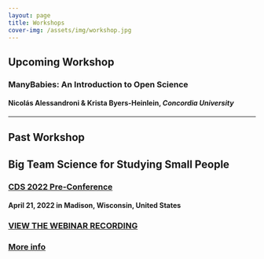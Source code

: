 ```yaml
---
layout: page
title: Workshops
cover-img: /assets/img/workshop.jpg
---
```


## Upcoming Workshop

### ManyBabies: An Introduction to Open Science
#### Nicolás Alessandroni & Krista Byers-Heinlein, *Concordia University*




***

## Past Workshop


## Big Team Science for Studying Small People
### [CDS 2022 Pre-Conference](https://cogdevsoc.org/pre-conference-workshops-2/) 
#### April 21, 2022 in Madison, Wisconsin, United States

### [VIEW THE WEBINAR RECORDING](https://stanford.zoom.us/rec/share/pQXzvhH5PbZwSLdObTd5JQiRWpU4JLy7oYVRRjIoTt219NKv45QW1NPwIe3TIcJT.u9zqXW9NCpBYsRP1)

### [More info]({{site.baseurl}}/_posts/2022-04-21-CDS-preconference-apr2022/)